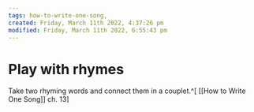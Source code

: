 ```yaml
---
tags: how-to-write-one-song, 
created: Friday, March 11th 2022, 4:37:26 pm
modified: Friday, March 11th 2022, 6:55:43 pm
---
```


# Play with rhymes
 Take two rhyming words and connect them in a couplet.^[ [[How to Write One Song]] ch. 13]